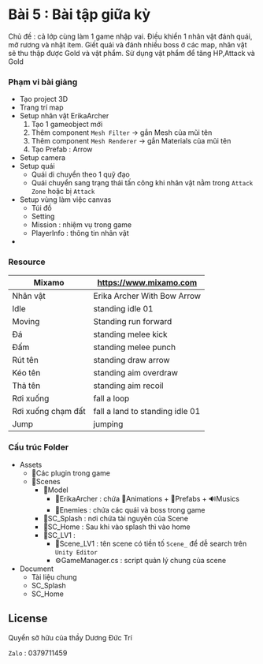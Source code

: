 # Bài 5 : Bài tập giữa kỳ
Chủ đề : cả lớp cùng làm 1 game nhập vai. Điều khiển 1 nhân vật đánh quái, mở rương và nhặt item. Giết quái và đánh nhiều boss ở các map, nhân vật sẽ thu thập được Gold và vật phẩm. Sử dụng vật phẩm để tăng HP,Attack và Gold

### Phạm vi bài giảng
- Tạo project 3D
- Trang trí map
- Setup nhân vật ErikaArcher
  1. Tạo 1 gameobject mới
  2. Thêm component `Mesh Filter` → gắn Mesh của mũi tên
  3. Thêm component `Mesh Renderer` → gắn Materials của mũi tên
  4. Tạo Prefab : Arrow
- Setup camera
- Setup quái
  - Quái di chuyển theo 1 quỹ đạo
  - Quái chuyển sang trạng thái tấn công khi nhân vật nằm trong `Attack Zone` hoặc bị `Attack`
- Setup vùng làm việc canvas
  - Túi đồ
  - Setting
  - Mission : nhiệm vụ trong game
  - PlayerInfo : thông tin nhân vật
- 

### Resource

| Mixamo | https://www.mixamo.com |
| ------ | ------ |
| Nhân vật | Erika Archer With Bow Arrow |
| Idle | standing idle 01 |
| Moving | Standing run forward |
| Đá | standing melee kick |
| Đấm | standing melee punch |
| Rút tên | standing draw arrow |
| Kéo tên | standing aim overdraw |
| Thả tên | standing aim recoil |
| Rơi xuống | fall a loop |
| Rơi xuống chạm đất | fall a land to standing idle 01 |
| Jump | jumping |

### Cấu trúc Folder
+ Assets
    + 📁Các plugin trong game
    + 📁Scenes
        + 📁Model
            + 📁ErikaArcher : chứa 📁Animations + 📁Prefabs + 🔊Musics
            + 📁Enemies : chứa các quái và boss trong game
        + 📁SC_Splash : nơi chứa tài nguyên của Scene 
        + 📁SC_Home : Sau khi vào splash thì vào home
        + 📁SC_LV1 :
            + 📄Scene_LV1 : tên scene có tiền tố `Scene_` để dễ search trên `Unity Editor`
            + ⚙️GameManager.cs : script quản lý chung của scene
+ Document
    * Tài liệu chung
    * SC_Splash
    * SC_Home




## License
Quyển sở hữu của thầy Dương Đức Trí

`Zalo` : 0379711459
